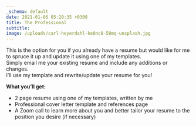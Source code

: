 ```yaml
---
_schema: default
date: 2021-01-06 05:20:35 +0300
title: The Professional
subtitle:
image: /uploads/carl-heyerdahl-ke0nc8-58mq-unsplash.jpg
---
```

This is the option for you if you already have a resume but would like for me to spruce it up and update it using one of my templates. <br>Simply email me your existing resume and include any additions or changes. <br>I’ll use my template and rewrite/update your resume for you!

**What you’ll get:**

* 2 page resume using one of my templates, written by me
* Professional cover letter template and references page
* A Zoom call to learn more about you and better tailor your resume to the position you desire (if necessary)